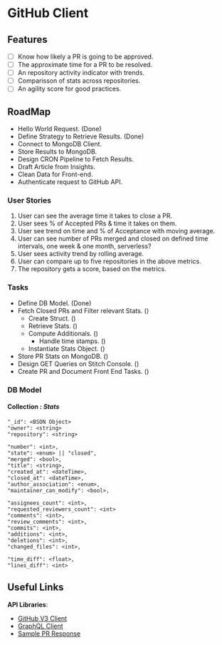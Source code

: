 # GitHub Client

## Features

- [ ] Know how likely a PR is going to be approved.
- [ ] The approximate time for a PR to be resolved.
- [ ] An repository activity indicator with trends.
- [ ] Comparisson of stats across repositories.
- [ ] An agility score for good practices.

## RoadMap

* Hello World Request. (Done)
* Define Strategy to Retrieve Results. (Done)
* Connect to MongoDB Client.
* Store Results to MongoDB.
* Design CRON Pipeline to Fetch Results.
* Draft Article from Insights.
* Clean Data for Front-end.
* Authenticate request to GitHub API.

### User Stories

1. User can see the average time it takes to close a PR.
2. User sees % of Accepted PRs & time it takes on them.
3. User see trend on time and % of Acceptance with moving average.
4. User can see number of PRs merged and closed on defined time intervals, one week & one month, serverless?
5. User sees activity trend by rolling average.
6. User can compare up to five repositories in the above metrics.
7. The repository gets a score, based on the metrics.

### Tasks

* Define DB Model. (Done)
* Fetch Closed PRs and Filter relevant Stats. ()
    * Create Struct. ()
    * Retrieve Stats. ()
    * Compute Additionals. ()
        * Handle time stamps. ()
    * Instantiate Stats Object. ()
* Store PR Stats on MongoDB. ()
* Design GET Queries on Stitch Console. ()
* Create PR and Document Front End Tasks. ()

### DB Model

#### Collection : *Stats*

```
"_id": <BSON Object>
"owner": <string>
"repository": <string>

"number": <int>,
"state": <enum> || "closed",
"merged": <bool>,
"title": <string>,
"created_at": <dateTime>,
"closed_at": <dateTime>,
"author_association": <enum>,
"maintainer_can_modify": <bool>,

"assignees_count": <int>,
"requested_reviewers_count": <int>
"comments": <int>, 
"review_comments": <int>,
"commits": <int>,
"additions": <int>,
"deletions": <int>,
"changed_files": <int>,

"time_diff": <float>,
"lines_diff": <int>
```

## Useful Links

**API Libraries**:

* [GitHub V3 Client](https://github.com/google/go-github)
* [GraphQL Client](https://github.com/shurcooL/githubv4)
* [Sample PR Response](https://api.github.com/repos/cypress-io/cypress/pulls/8072)
